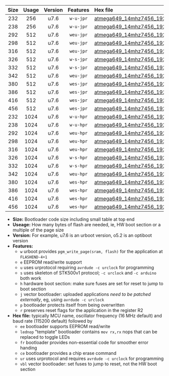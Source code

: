 |Size|Usage|Version|Features|Hex file|
|:-:|:-:|:-:|:-:|:--|
|232|256|u7.6|`w-u-jpr`|[atmega649_14mhz7456_19200bps_ur_vbl.hex](https://raw.githubusercontent.com/stefanrueger/urboot/main/atmega649_14mhz7456_19200bps_ur_vbl.hex)|
|238|256|u7.6|`w-u-jpr`|[atmega649_14mhz7456_19200bps_lednop_ur_vbl.hex](https://raw.githubusercontent.com/stefanrueger/urboot/main/atmega649_14mhz7456_19200bps_lednop_ur_vbl.hex)|
|292|512|u7.6|`weu-jpr`|[atmega649_14mhz7456_19200bps_ee_ur_vbl.hex](https://raw.githubusercontent.com/stefanrueger/urboot/main/atmega649_14mhz7456_19200bps_ee_ur_vbl.hex)|
|298|512|u7.6|`weu-jpr`|[atmega649_14mhz7456_19200bps_ee_lednop_ur_vbl.hex](https://raw.githubusercontent.com/stefanrueger/urboot/main/atmega649_14mhz7456_19200bps_ee_lednop_ur_vbl.hex)|
|316|512|u7.6|`weu-jpr`|[atmega649_14mhz7456_19200bps_ee_lednop_fr_ur_vbl.hex](https://raw.githubusercontent.com/stefanrueger/urboot/main/atmega649_14mhz7456_19200bps_ee_lednop_fr_ur_vbl.hex)|
|326|512|u7.6|`w-s-jpr`|[atmega649_14mhz7456_19200bps_vbl.hex](https://raw.githubusercontent.com/stefanrueger/urboot/main/atmega649_14mhz7456_19200bps_vbl.hex)|
|332|512|u7.6|`w-s-jpr`|[atmega649_14mhz7456_19200bps_lednop_vbl.hex](https://raw.githubusercontent.com/stefanrueger/urboot/main/atmega649_14mhz7456_19200bps_lednop_vbl.hex)|
|342|512|u7.6|`weu-jpr`|[atmega649_14mhz7456_19200bps_ee_lednop_fr_ce_ur_vbl.hex](https://raw.githubusercontent.com/stefanrueger/urboot/main/atmega649_14mhz7456_19200bps_ee_lednop_fr_ce_ur_vbl.hex)|
|380|512|u7.6|`wes-jpr`|[atmega649_14mhz7456_19200bps_ee_vbl.hex](https://raw.githubusercontent.com/stefanrueger/urboot/main/atmega649_14mhz7456_19200bps_ee_vbl.hex)|
|386|512|u7.6|`wes-jpr`|[atmega649_14mhz7456_19200bps_ee_lednop_vbl.hex](https://raw.githubusercontent.com/stefanrueger/urboot/main/atmega649_14mhz7456_19200bps_ee_lednop_vbl.hex)|
|416|512|u7.6|`wes-jpr`|[atmega649_14mhz7456_19200bps_ee_lednop_fr_vbl.hex](https://raw.githubusercontent.com/stefanrueger/urboot/main/atmega649_14mhz7456_19200bps_ee_lednop_fr_vbl.hex)|
|456|512|u7.6|`wes-jpr`|[atmega649_14mhz7456_19200bps_ee_lednop_fr_ce_vbl.hex](https://raw.githubusercontent.com/stefanrueger/urboot/main/atmega649_14mhz7456_19200bps_ee_lednop_fr_ce_vbl.hex)|
|232|1024|u7.6|`w-u-hpr`|[atmega649_14mhz7456_19200bps_ur.hex](https://raw.githubusercontent.com/stefanrueger/urboot/main/atmega649_14mhz7456_19200bps_ur.hex)|
|238|1024|u7.6|`w-u-hpr`|[atmega649_14mhz7456_19200bps_lednop_ur.hex](https://raw.githubusercontent.com/stefanrueger/urboot/main/atmega649_14mhz7456_19200bps_lednop_ur.hex)|
|292|1024|u7.6|`weu-hpr`|[atmega649_14mhz7456_19200bps_ee_ur.hex](https://raw.githubusercontent.com/stefanrueger/urboot/main/atmega649_14mhz7456_19200bps_ee_ur.hex)|
|298|1024|u7.6|`weu-hpr`|[atmega649_14mhz7456_19200bps_ee_lednop_ur.hex](https://raw.githubusercontent.com/stefanrueger/urboot/main/atmega649_14mhz7456_19200bps_ee_lednop_ur.hex)|
|316|1024|u7.6|`weu-hpr`|[atmega649_14mhz7456_19200bps_ee_lednop_fr_ur.hex](https://raw.githubusercontent.com/stefanrueger/urboot/main/atmega649_14mhz7456_19200bps_ee_lednop_fr_ur.hex)|
|326|1024|u7.6|`w-s-hpr`|[atmega649_14mhz7456_19200bps.hex](https://raw.githubusercontent.com/stefanrueger/urboot/main/atmega649_14mhz7456_19200bps.hex)|
|332|1024|u7.6|`w-s-hpr`|[atmega649_14mhz7456_19200bps_lednop.hex](https://raw.githubusercontent.com/stefanrueger/urboot/main/atmega649_14mhz7456_19200bps_lednop.hex)|
|342|1024|u7.6|`weu-hpr`|[atmega649_14mhz7456_19200bps_ee_lednop_fr_ce_ur.hex](https://raw.githubusercontent.com/stefanrueger/urboot/main/atmega649_14mhz7456_19200bps_ee_lednop_fr_ce_ur.hex)|
|380|1024|u7.6|`wes-hpr`|[atmega649_14mhz7456_19200bps_ee.hex](https://raw.githubusercontent.com/stefanrueger/urboot/main/atmega649_14mhz7456_19200bps_ee.hex)|
|386|1024|u7.6|`wes-hpr`|[atmega649_14mhz7456_19200bps_ee_lednop.hex](https://raw.githubusercontent.com/stefanrueger/urboot/main/atmega649_14mhz7456_19200bps_ee_lednop.hex)|
|416|1024|u7.6|`wes-hpr`|[atmega649_14mhz7456_19200bps_ee_lednop_fr.hex](https://raw.githubusercontent.com/stefanrueger/urboot/main/atmega649_14mhz7456_19200bps_ee_lednop_fr.hex)|
|456|1024|u7.6|`wes-hpr`|[atmega649_14mhz7456_19200bps_ee_lednop_fr_ce.hex](https://raw.githubusercontent.com/stefanrueger/urboot/main/atmega649_14mhz7456_19200bps_ee_lednop_fr_ce.hex)|

- **Size:** Bootloader code size including small table at top end
- **Useage:** How many bytes of flash are needed, ie, HW boot section or a multiple of the page size
- **Version:** For example, u7.6 is an urboot version, o5.2 is an optiboot version
- **Features:**
  + `w` urboot provides `pgm_write_page(sram, flash)` for the application at `FLASHEND-4+1`
  + `e` EEPROM read/write support
  + `u` uses urprotocol requiring `avrdude -c urclock` for programming
  + `s` uses skeleton of STK500v1 protocol; `-c urclock` and `-c arduino` both work
  + `h` hardware boot section: make sure fuses are set for reset to jump to boot section
  + `j` vector bootloader: uploaded applications *need to be patched externally*, eg, using `avrdude -c urclock`
  + `p` bootloader protects itself from being overwritten
  + `r` preserves reset flags for the application in the register R2
- **Hex file:** typically MCU name, oscillator frequency (16 MHz default) and baud rate (115200 default) followed by
  + `ee` bootloader supports EEPROM read/write
  + `lednop` "template" bootloader contains `mov rx,rx` nops that can be replaced to toggle LEDs
  + `fr` bootloader provides non-essential code for smoother error handing
  + `ce` bootloader provides a chip erase command
  + `ur` uses urprotocol and requires `avrdude -c urclock` for programming
  + `vbl` vector bootloader: set fuses to jump to reset, not the HW boot section
